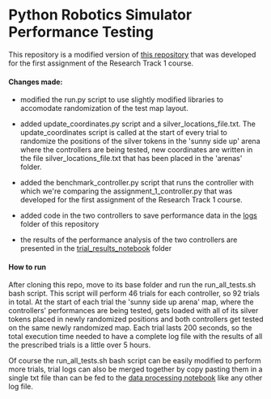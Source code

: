 Python Robotics Simulator Performance Testing
==============================================

This repository is a modified version of [this repository](https://github.com/Salvo-Dippolito/Research-Track-1) that was developed for the first assignment of the Research Track 1 course.

#### Changes made:

  - modified the run.py script to use slightly modified libraries to accomodate randomization of the test map layout.

  - added update_coordinates.py script and a silver_locations_file.txt.
  The update_coordinates script is called at the start of every trial to randomize the positions of the silver tokens in the 'sunny side up' arena where the controllers are being tested, new coordinates are written in the file silver_locations_file.txt that has been placed in the 'arenas' folder.

  - added the benchmark_controller.py script that runs the controller with which we're comparing the assignment_1_controller.py that was developed for the first assignment of the Research Track 1 course.

  - added code in the two controllers to save performance data in the [logs](https://github.com/Salvo-Dippolito/pygame_performance_testing/tree/main/logs) folder of this repository

  - the results of the performance analysis of the two controllers are presented in the [trial_results_notebook](https://github.com/Salvo-Dippolito/pygame_performance_testing/tree/main/trial_results_notebook) folder

#### How to run

After cloning this repo, move to its base folder and run the run_all_tests.sh bash script. 
This script will perform 46 trials for each controller, so 92 trials in total. At the start of each trial the 'sunny side up arena' map,  where the controllers' performances are being tested, gets loaded with all of its silver tokens placed in newly randomized positions and both controllers get tested on the same newly randomized map. Each trial lasts 200 seconds, so the total execution time needed to have a complete log file with the results of all the prescribed trials is a little over 5 hours. 


Of course the run_all_tests.sh bash script can be easily modified to perform more trials, trial logs can also be merged together by copy pasting them in a single txt file than can be fed to the [data processing notebook](https://github.com/Salvo-Dippolito/pygame_performance_testing/tree/main/trial_results_notebook) like any other log file.
